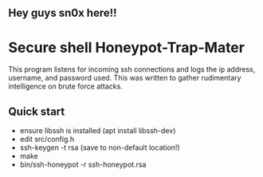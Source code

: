 ## Hey guys sn0x here!!
# Secure shell Honeypot-Trap-Mater 

This program listens for incoming ssh connections and logs the ip
address, username, and password used. This was written to gather
rudimentary intelligence on brute force attacks.

## Quick start
- ensure libssh is installed (apt install libssh-dev)
- edit src/config.h
- ssh-keygen -t rsa (save to non-default location!)
- make
- bin/ssh-honeypot -r ssh-honeypot.rsa

